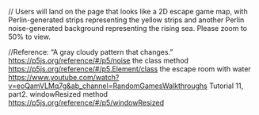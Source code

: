 // Users will land on the page that looks like a 2D escape game map, with Perlin-generated strips representing the yellow strips and another Perlin noise-generated background representing the rising sea. Please zoom to 50% to view.

//Reference:
“A gray cloudy pattern that changes.”
https://p5js.org/reference/#/p5/noise
the class method
https://p5js.org/reference/#/p5.Element/class
the escape room with water
https://www.youtube.com/watch?v=eoQamVLMq7g&ab_channel=RandomGamesWalkthroughs
Tutorial 11, part2.
windowResized method
https://p5js.org/reference/#/p5/windowResized



